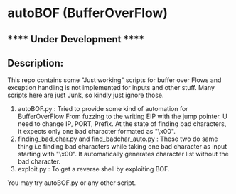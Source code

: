 # autoBOF (BufferOverFlow)

## **** Under Development ****

## Description:
This repo contains some "Just working" scripts for buffer over Flows and exception handling is not implemented for inputs and other stuff.
Many scripts here are just Junk, so kindly just ignore those.

1. autoBOF.py : Tried to provide some kind of automation for BufferOverFlow From fuzzing to the writing EIP with the jump pointer. U need to change IP, PORT, Prefix. At the state of finding bad characters, it expects only one bad character formated as "\x00".
2. finding_bad_char.py and find_badchar_auto.py : These two do same thing i.e finding bad characters while taking one bad character as input starting with "\x00". It automatically generates character list without the bad character.
3. exploit.py : To get a reverse shell by exploiting BOF.

You may try autoBOF.py or any other script. 